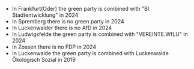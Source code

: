 - In Frankfurt(Oder) the green party is combined with "BI Stadtentwicklung" in 2024
- In Spremberg there is no green party in 2024
- In Luckenwalder there is no AfD in 2024
- In Ludwigsfelde the green party is combined with "VEREINTE.WfLU" in 2024
- In Zossen there is no FDP in 2024
- In Luckenwalde the green party is combined with Luckenwalde Ökologisch Sozial in 2019